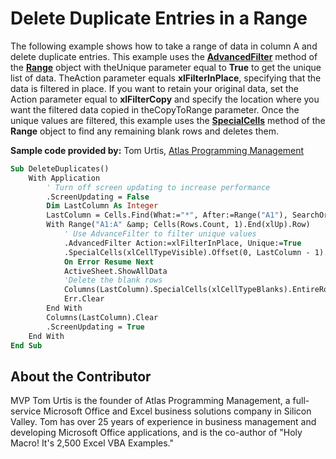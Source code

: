 
# Delete Duplicate Entries in a Range

The following example shows how to take a range of data in column A and delete duplicate entries. This example uses the  **[AdvancedFilter](fe1a19fc-ab0f-6149-25d9-6102d5789757.md)** method of the **[Range](b8207778-0dcc-4570-1234-f130532cc8cd.md)** object with theUnique parameter equal to **True** to get the unique list of data. TheAction parameter equals **xlFilterInPlace**, specifying that the data is filtered in place. If you want to retain your original data, set the Action parameter equal to **xlFilterCopy** and specify the location where you want the filtered data copied in theCopyToRange parameter. Once the unique values are filtered, this example uses the **[SpecialCells](30c2035c-34e3-3b1a-f243-69a9fed97f3b.md)** method of the **Range** object to find any remaining blank rows and deletes them.

 **Sample code provided by:** Tom Urtis, [Atlas Programming Management](http://www.atlaspm.com/)



```vb
Sub DeleteDuplicates()
    With Application
        ' Turn off screen updating to increase performance
        .ScreenUpdating = False
        Dim LastColumn As Integer
        LastColumn = Cells.Find(What:="*", After:=Range("A1"), SearchOrder:=xlByColumns, SearchDirection:=xlPrevious).Column + 1
        With Range("A1:A" &amp; Cells(Rows.Count, 1).End(xlUp).Row)
            ' Use AdvanceFilter to filter unique values
            .AdvancedFilter Action:=xlFilterInPlace, Unique:=True
            .SpecialCells(xlCellTypeVisible).Offset(0, LastColumn - 1).Value = 1
            On Error Resume Next
            ActiveSheet.ShowAllData
            'Delete the blank rows
            Columns(LastColumn).SpecialCells(xlCellTypeBlanks).EntireRow.Delete
            Err.Clear
        End With
        Columns(LastColumn).Clear
        .ScreenUpdating = True
    End With
End Sub
```


## About the Contributor
<a name="AboutContributor"> </a>

MVP Tom Urtis is the founder of Atlas Programming Management, a full-service Microsoft Office and Excel business solutions company in Silicon Valley. Tom has over 25 years of experience in business management and developing Microsoft Office applications, and is the co-author of "Holy Macro! It's 2,500 Excel VBA Examples." 

